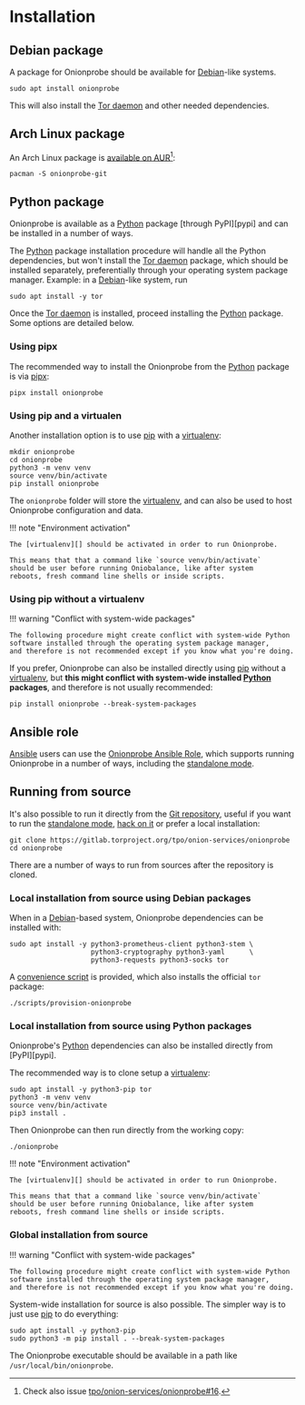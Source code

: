 # Installation

## Debian package

A package for Onionprobe should be available for [Debian][]-like systems.

    sudo apt install onionprobe

This will also install the [Tor daemon][] and other needed dependencies.

[Debian]: https://www.debian.org
[Tor daemon]: https://gitlab.torproject.org/tpo/core/tor

## Arch Linux package

An Arch Linux package is [available on AUR][][^arch-linux-package]:

    pacman -S onionprobe-git

[available on AUR]: https://aur.archlinux.org/packages/onionprobe-git
[tpo/onion-services/onionprobe#16]: https://gitlab.torproject.org/tpo/onion-services/onionprobe/-/issues/16

[^arch-linux-package]: Check also issue [tpo/onion-services/onionprobe#16][].

## Python package

Onionprobe is available as a [Python][] package [through PyPI][pypi] and can be
installed in a number of ways.

The [Python][] package installation procedure will handle all the Python
dependencies, but won't install the [Tor daemon][] package, which should be
installed separately, preferentially through your operating system package
manager. Example: in a [Debian][]-like system, run

    sudo apt install -y tor

[Python]: https://python.org
[through PyPI]: https://pypi.org/project/onionprobe

Once the [Tor daemon][] is installed, proceed installing the [Python][] package.
Some options are detailed below.

### Using pipx

The recommended way to install the Onionprobe from the [Python][] package is
via [pipx][]:

    pipx install onionprobe

[pipx]: https://pipx.pypa.io/stable/

### Using pip and a virtualen

Another installation option is to use [pip][] with a [virtualenv][]:

    mkdir onionprobe
    cd onionprobe
    python3 -m venv venv
    source venv/bin/activate
    pip install onionprobe

The `onionprobe` folder will store the [virtualenv][], and can also be
used to host Onionprobe configuration and data.

!!! note "Environment activation"

    The [virtualenv][] should be activated in order to run Onionprobe.

    This means that that a command like `source venv/bin/activate`
    should be user before running Oniobalance, like after system
    reboots, fresh command line shells or inside scripts.

[pip]: https://pypi.org/project/pip/
[virtualenv]: https://virtualenv.pypa.io/

### Using pip without a virtualenv

!!! warning "Conflict with system-wide packages"

    The following procedure might create conflict with system-wide Python
    software installed through the operating system package manager,
    and therefore is not recommended except if you know what you're doing.

If you prefer, Onionprobe can also be installed directly using [pip][]
without a [virtualenv][], but **this might conflict with system-wide installed
[Python][] packages**, and therefore is not usually recommended:

    pip install onionprobe --break-system-packages

## Ansible role

[Ansible][] users can use the [Onionprobe Ansible Role][], which supports
running Onionprobe in a number of ways, including the [standalone
mode](standalone.md).

[Ansible]: https://ansible.com
[Onionprobe Ansible Role]: https://gitlab.torproject.org/tpo/onion-services/ansible/onionprobe-role

## Running from source

It's also possible to run it directly from the [Git repository][], useful if
you want to run the [standalone mode](standalone.md), [hack on it](hacking.md)
or prefer a local installation:

    git clone https://gitlab.torproject.org/tpo/onion-services/onionprobe
    cd onionprobe

[Git repository]: https://gitlab.torproject.org/tpo/onion-services/onionprobe

There are a number of ways to run from sources after the repository is cloned.

### Local installation from source using Debian packages

When in a [Debian][]-based system, Onionprobe dependencies can be installed
with:

    sudo apt install -y python3-prometheus-client python3-stem \
                        python3-cryptography python3-yaml      \
                        python3-requests python3-socks tor

A [convenience script][debian-script] is provided, which also installs
the official `tor` package:

    ./scripts/provision-onionprobe

[debian-script]: https://gitlab.torproject.org/tpo/onion-services/onionprobe/-/blob/main/scripts/provision-onionprobe

### Local installation from source using Python packages

Onionprobe's [Python][] dependencies can also be installed directly from
[PyPI][pypi].

The recommended way is to clone setup a [virtualenv][]:

    sudo apt install -y python3-pip tor
    python3 -m venv venv
    source venv/bin/activate
    pip3 install .

Then Onionprobe can then run directly from the working copy:

    ./onionprobe

[Git repository]: https://gitlab.torproject.org/tpo/onion-services/onionprobe

!!! note "Environment activation"

    The [virtualenv][] should be activated in order to run Onionprobe.

    This means that that a command like `source venv/bin/activate`
    should be user before running Oniobalance, like after system
    reboots, fresh command line shells or inside scripts.

### Global installation from source

!!! warning "Conflict with system-wide packages"

    The following procedure might create conflict with system-wide Python
    software installed through the operating system package manager,
    and therefore is not recommended except if you know what you're doing.

System-wide installation for source is also possible. The simpler way
is to just use [pip][] to do everything:

    sudo apt install -y python3-pip
    sudo python3 -m pip install . --break-system-packages

The Onionprobe executable should be available in a path like
`/usr/local/bin/onionprobe`.
